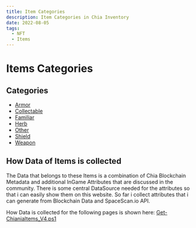 ```yaml
---
title: Item Categories
description: Item Categories in Chia Inventory
date: 2022-08-05
tags:
  - NFT
  - Items
---
```


# Items Categories

## Categories

- [Armor](Armor/README.md)
- [Collectable](Collectable/README.md)
- [Familiar](Familiar/README.md)
- [Herb](Herb/README.md)
- [Other](Mount/README.md)
- [Shield](Shield/README.md)
- [Weapon](Weapon/README.md)

## How Data of Items is collected

The Data that belongs to these Items is a combination of Chia Blockchain Metadata and additional InGame Attributes that are discussed in the community.
There is some central DataSource needed for the attributes so that i can easily show them on this website.
So far i collect attributes that i can generate from Blockchain Data and SpaceScan.io API.

How Data is collected for the following pages is shown here: [Get-ChianiaItems_V4.ps1](https://github.com/RudolfAchter/ChiaShell/blob/master/Powershell/Scripts/Get-ChianiaItems_V4.ps1)